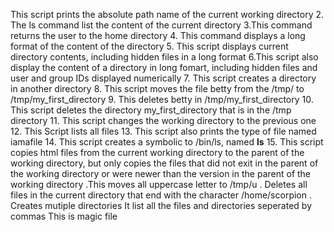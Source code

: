This script prints the absolute path name of the current working directory
2. The ls command list the content of the current directory
3.This command returns the user to the home directory
4. This command displays a long format of the content of the directory
5. This script displays current directory contents, including hidden files in a long format
6.This script also display the content of a directory in long fomart, including hidden files and user and group IDs displayed numerically
7. This script creates a directory in another directory
8. This script moves the file betty from the /tmp/ to /tmp/my_first_directory
9. This deletes betty in /tmp/my_first_directory
10. This script deletes the directory my_first_directory that is in the /tmp directory
11. This script changes the working directory to the previous one
12. This Script lists all files
13. This script also prints the type of file named iamafile
14. This script creates a symbolic to /bin/ls, named __ls__
15. This script copies html files from the current working directory to the parent of the working directory, but only copies the files that did not exit in the parent of the working directory or were newer than the version in the parent of the working directory
.This moves all uppercase letter to /tmp/u
. Deletes all files in the current directory that end with the character /home/scorpion
. Creates mutiple directories
It list all the files and directories seperated by commas
This is magic file
